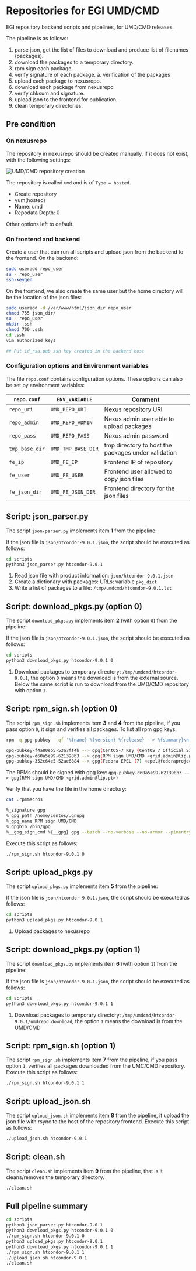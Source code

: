 # Repositories for EGI UMD/CMD

EGI repository backend scripts and pipelines, for UMD/CMD releases.

The pipeline is as follows:

1. parse json, get the list of files to download and produce list of filenames (packages).
2. download the packages to a temporary directory.
3. rpm sign each package.
4. verify signature of each package.
    a. verification of the packages
5. upload each package to nexusrepo.
6. download each package from nexusrepo.
7. verify chksum and signature.
8. upload json to the frontend for publication.
9. clean temporary directories.

## Pre condition

### On nexusrepo

The repository in nexusrepo should be created manually, if it does not exist, with
the following settings:

![UMD/CMD repository creation](imgs/nexusrepo-umd-settings.png)

The repository is called `umd` and is of `Type = hosted`.

* Create repository
* yum(hosted)
* Name: umd
* Repodata Depth: 0

Other options left to default.

### On frontend and backend

Create a user that can run all scripts and upload json from the backend to the frontend. On the
backend:

```bash
sudo useradd repo_user
su - repo_user
ssh-keygen
```

On the frontend, we also create the same user but the home directory will be the location of the
json files:

```bash
sudo useradd -d /var/www/html/json_dir repo_user
chmod 755 json_dir/
su - repo_user
mkdir .ssh
chmod 700 .ssh
cd .ssh
vim authorized_keys

## Put id_rsa.pub ssh key created in the backend host
```

### Configuration options and Environment variables

The file `repo.conf` contains configuration options. These options can also be set by environment
variables:

| `repo.conf`    | `ENV_VARIABLE`     | Comment                                             |
| ---------------| ------------------ | --------------------------------------------------- |
| `repo_uri`     | `UMD_REPO_URI`     | Nexus repository URI                                |
| `repo_admin`   | `UMD_REPO_ADMIN`   | Nexus admin user able to upload packages            |
| `repo_pass`    | `UMD_REPO_PASS`    | Nexus admin password                                |
| `tmp_base_dir` | `UMD_TMP_BASE_DIR` | tmp directory to host the packages under validation |
| `fe_ip`        | `UMD_FE_IP`        | Frontend IP of repository                           |
| `fe_user`      | `UMD_FE_USER`      | Frontend user allowed to copy json files            |
| `fe_json_dir`  | `UMD_FE_JSON_DIR`  | Frontend directory for the json files               |

## Script: json_parser.py

The script `json-parser.py` implements item **1** from the pipeline:

If the json file is `json/htcondor-9.0.1.json`, the script should be executed as follows:

```bash
cd scripts
python3 json_parser.py htcondor-9.0.1
```

1. Read json file with product information: `json/htcondor-9.0.1.json`
2. Create a dictionary with packages: URLs: variable `pkg_dict`
3. Write a list of packages to a file: `/tmp/umdcmd/htcondor-9.0.1.lst`

## Script: download_pkgs.py (option 0)

The script `download_pkgs.py` implements item **2** (with option `0`) from the pipeline:

If the json file is `json/htcondor-9.0.1.json`, the script should be executed as follows:

```bash
cd scripts
python3 download_pkgs.py htcondor-9.0.1 0
```

1. Download packages to temporary directory: `/tmp/umdcmd/htcondor-9.0.1`, the option `0` means
the download is from the external source. Below the same script is run to download from the UMD/CMD
repository with option `1`.

## Script: rpm_sign.sh (option 0)

The script `rpm_sign.sh` implements item **3** and **4** from the pipeline, if you pass option `0`,
it sign and verifies all packages. To list all rpm gpg keys:

```bash
rpm -q gpg-pubkey --qf '%{name}-%{version}-%{release} --> %{summary}\n'

gpg-pubkey-f4a80eb5-53a7ff4b --> gpg(CentOS-7 Key (CentOS 7 Official Signing Key) <security@centos.org>)
gpg-pubkey-d60a5e99-621398b3 --> gpg(RPM sign UMD/CMD <grid.admin@lip.pt>)
gpg-pubkey-352c64e5-52ae6884 --> gpg(Fedora EPEL (7) <epel@fedoraproject.org>)
```

The RPMs should be signed with gpg key:
`gpg-pubkey-d60a5e99-621398b3 --> gpg(RPM sign UMD/CMD <grid.admin@lip.pt>)`

Verify that you have the file in the home directory:

```bash
cat .rpmmacros

%_signature gpg
%_gpg_path /home/centos/.gnupg
%_gpg_name RPM sign UMD/CMD
%_gpgbin /bin/gpg
%__gpg_sign_cmd %{__gpg} gpg --batch --no-verbose --no-armor --pinentry-mode loopback --passphrase 'xxxyyy' --no-secmem-warning -u "%{_gpg_name}" -sbo %{__signature_filename} --digest-algo sha256 %{__plaintext_filename}
```

Execute this script as follows:

```bash
./rpm_sign.sh htcondor-9.0.1 0
```

## Script: upload_pkgs.py

The script `upload_pkgs.py` implements item **5** from the pipeline:

If the json file is `json/htcondor-9.0.1.json`, the script should be executed as follows:

```bash
cd scripts
python3 upload_pkgs.py htcondor-9.0.1
```

1. Upload packages to nexusrepo

## Script: download_pkgs.py (option 1)

The script `download_pkgs.py` implements item **6** (with option `1`) from the pipeline:

If the json file is `json/htcondor-9.0.1.json`, the script should be executed as follows:

```bash
cd scripts
python3 download_pkgs.py htcondor-9.0.1 1
```

1. Download packages to temporary directory: `/tmp/umdcmd/htcondor-9.0.1/umdrepo_download`,
the option `1` means the download is from the UMD/CMD

## Script: rpm_sign.sh (option 1)

The script `rpm_sign.sh` implements item **7** from the pipeline, if you pass option `1`,
verifies all packages downloaded from the UMC/CMD repository. Execute this script as follows:

```bash
./rpm_sign.sh htcondor-9.0.1 1
```

## Script: upload_json.sh

The script `upload_json.sh` implements item **8** from the pipeline, it upload the json file with
rsync to the host of the repository frontend. Execute this script as follows:

```bash
./upload_json.sh htcondor-9.0.1
```

## Script: clean.sh

The script `clean.sh` implements item **9** from the pipeline, that is it cleans/removes the
temporary directory.

```bash
./clean.sh
```

## Full pipeline summary

```bash
cd scripts
python3 json_parser.py htcondor-9.0.1
python3 download_pkgs.py htcondor-9.0.1 0
./rpm_sign.sh htcondor-9.0.1 0
python3 upload_pkgs.py htcondor-9.0.1
python3 download_pkgs.py htcondor-9.0.1 1
./rpm_sign.sh htcondor-9.0.1 1
./upload_json.sh htcondor-9.0.1
./clean.sh
```
